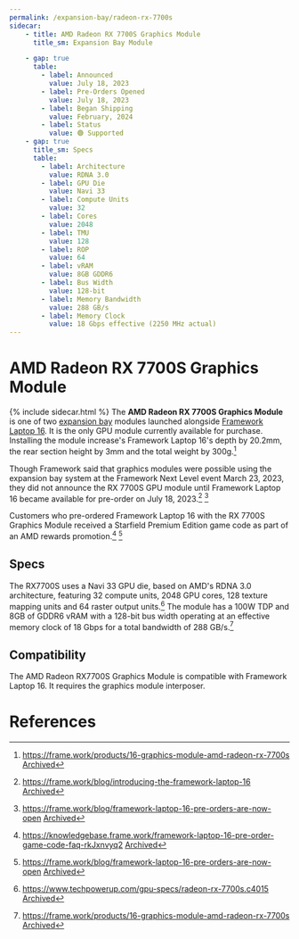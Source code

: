 ```yaml
---
permalink: /expansion-bay/radeon-rx-7700s
sidecar:
    - title: AMD Radeon RX 7700S Graphics Module
      title_sm: Expansion Bay Module

    - gap: true 
      table: 
        - label: Announced
          value: July 18, 2023
        - label: Pre-Orders Opened
          value: July 18, 2023
        - label: Began Shipping
          value: February, 2024
        - label: Status
          value: 🟢 Supported
    - gap: true
      title_sm: Specs
      table:
        - label: Architecture
          value: RDNA 3.0
        - label: GPU Die
          value: Navi 33
        - label: Compute Units
          value: 32
        - label: Cores
          value: 2048
        - label: TMU
          value: 128
        - label: ROP
          value: 64
        - label: vRAM
          value: 8GB GDDR6
        - label: Bus Width
          value: 128-bit
        - label: Memory Bandwidth
          value: 288 GB/s
        - label: Memory Clock
          value: 18 Gbps effective (2250 MHz actual)
---
```

# AMD Radeon RX 7700S Graphics Module
{% include sidecar.html %}
The **AMD Radeon RX 7700S Graphics Module** is one of two [expansion bay](/expansion-bay) modules launched alongside [Framework Laptop 16](/framework-laptop-16). It is the only GPU module currently available for purchase. Installing the module increase's Framework Laptop 16's depth by 20.2mm, the rear section height by 3mm and the total weight by 300g.[^1]

Though Framework said that graphics modules were possible using the expansion bay system at the Framework Next Level event March 23, 2023, they did not announce the RX 7700S GPU module until Framework Laptop 16 became available for pre-order on July 18, 2023.[^4] [^5]

Customers who pre-ordered Framework Laptop 16 with the RX 7700S Graphics Module received a Starfield Premium Edition game code as part of an AMD rewards promotion.[^2] [^5]

## Specs
The RX7700S uses a Navi 33 GPU die, based on AMD's RDNA 3.0 architecture, featuring 32 compute units, 2048 GPU cores, 128 texture mapping units and 64 raster output units.[^3] The module has a 100W TDP and 8GB of GDDR6 vRAM with a 128-bit bus width operating at an effective memory clock of 18 Gbps for a total bandwidth of 288 GB/s.[^1]

## Compatibility
The AMD Radeon RX7700S Graphics Module is compatible with Framework Laptop 16. It requires the graphics module interposer.

# References
[^1]: <https://frame.work/products/16-graphics-module-amd-radeon-rx-7700s> [Archived](https://web.archive.org/web/20250101174825/https://frame.work/products/16-graphics-module-amd-radeon-rx-7700s)
[^2]: <https://knowledgebase.frame.work/framework-laptop-16-pre-order-game-code-faq-rkJxnvyq2> [Archived](https://web.archive.org/web/20240315002351/https://knowledgebase.frame.work/framework-laptop-16-pre-order-game-code-faq-rkJxnvyq2)
[^3]: <https://www.techpowerup.com/gpu-specs/radeon-rx-7700s.c4015> [Archived](https://web.archive.org/web/20250101180201/https://www.techpowerup.com/gpu-specs/radeon-rx-7700s.c4015)
[^4]: <https://frame.work/blog/introducing-the-framework-laptop-16> [Archived](http://web.archive.org/web/20250101212249/https://frame.work/blog/introducing-the-framework-laptop-16)
[^5]: <https://frame.work/blog/framework-laptop-16-pre-orders-are-now-open> [Archived](https://web.archive.org/web/20250101210953/https://frame.work/blog/framework-laptop-16-pre-orders-are-now-open)
